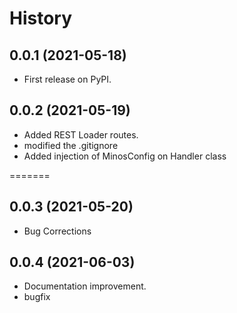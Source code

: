 # History

## 0.0.1 (2021-05-18)

* First release on PyPI.

## 0.0.2 (2021-05-19)

* Added REST Loader routes.
* modified the .gitignore
* Added injection of MinosConfig on Handler class

=======
## 0.0.3 (2021-05-20)

* Bug Corrections

## 0.0.4 (2021-06-03)

* Documentation improvement.
* bugfix
